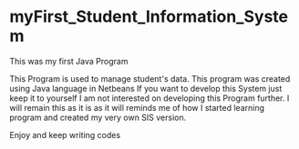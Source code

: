 # myFirst_Student_Information_System
This was my first Java Program

This Program is used to manage student's data.
This program was created using Java language in Netbeans
If you want to develop this System just keep it to yourself I am not interested on developing this Program further.
I will remain this as it is as it will reminds me of how I started learning program and created my very own SIS version.

Enjoy and keep writing codes
